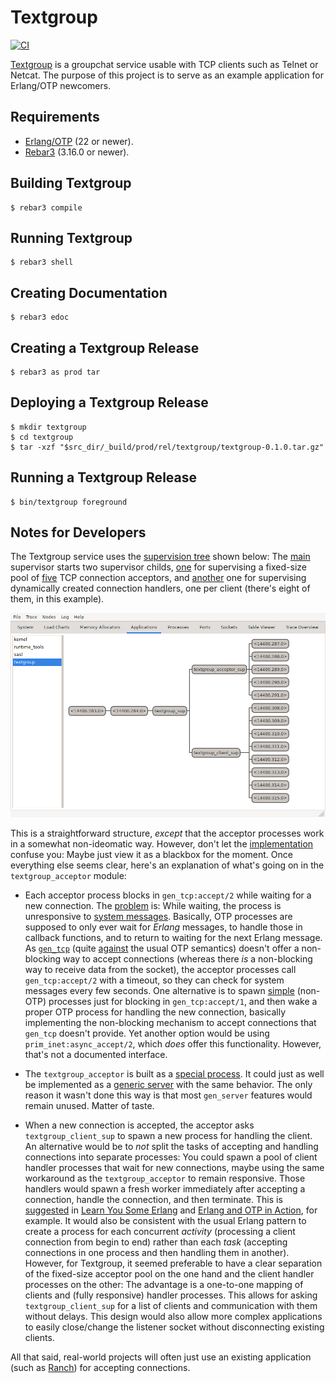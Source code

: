 # Textgroup

[![CI](https://github.com/weiss/textgroup/actions/workflows/ci.yml/badge.svg)][ci]

[Textgroup][textgroup] is a groupchat service usable with TCP clients such as
Telnet or Netcat. The purpose of this project is to serve as an example
application for Erlang/OTP newcomers.

## Requirements

- [Erlang/OTP][erlang] (22 or newer).
- [Rebar3][rebar3] (3.16.0 or newer).

## Building Textgroup

    $ rebar3 compile

## Running Textgroup

    $ rebar3 shell

## Creating Documentation

    $ rebar3 edoc

## Creating a Textgroup Release

    $ rebar3 as prod tar

## Deploying a Textgroup Release

    $ mkdir textgroup
    $ cd textgroup
    $ tar -xzf "$src_dir/_build/prod/rel/textgroup/textgroup-0.1.0.tar.gz"

## Running a Textgroup Release

    $ bin/textgroup foreground

## Notes for Developers

The Textgroup service uses the [supervision tree][supervision] shown below: The
[main][textgroup_sup] supervisor starts two supervisor childs,
[one][acceptor_sup] for supervising a fixed-size pool of [five][pool_size] TCP
connection acceptors, and [another][client_sup] one for supervising dynamically
created connection handlers, one per client (there's eight of them, in this
example).

![Supervision tree][tree]

This is a straightforward structure, _except_ that the acceptor processes work
in a somewhat non-ideomatic way. However, don't let the
[implementation][acceptor] confuse you: Maybe just view it as a blackbox for the
moment. Once everything else seems clear, here's an explanation of what's going
on in the `textgroup_acceptor` module:

- Each acceptor process blocks in `gen_tcp:accept/2` while waiting for a new
  connection. The [problem][problem] is: While waiting, the process is
  unresponsive to [system messages][sys]. Basically, OTP processes are supposed
  to only ever wait for _Erlang_ messages, to handle those in callback
  functions, and to return to waiting for the next Erlang message. As
  [`gen_tcp`][gen_tcp] (quite [against][semantics] the usual OTP semantics)
  doesn't offer a non-blocking way to accept connections (whereas there _is_ a
  non-blocking way to receive data from the socket), the acceptor processes call
  `gen_tcp:accept/2` with a timeout, so they can check for system messages every
  few seconds. One alternative is to spawn [simple][simple] (non-OTP) processes
  just for blocking in `gen_tcp:accept/1`, and then wake a proper OTP process
  for handling the new connection, basically implementing the non-blocking
  mechanism to accept connections that `gen_tcp` doesn't provide. Yet another
  option would be using `prim_inet:async_accept/2`, which _does_ offer this
  functionality. However, that's not a documented interface.

- The `textgroup_acceptor` is built as a [special process][special]. It could
  just as well be implemented as a [generic server][gen_server] with the same
  behavior. The only reason it wasn't done this way is that most `gen_server`
  features would remain unused. Matter of taste.

- When a new connection is accepted, the acceptor asks `textgroup_client_sup` to
  spawn a new process for handling the client. An alternative would be to _not_
  split the tasks of accepting and handling connections into separate processes:
  You could spawn a pool of client handler processes that wait for new
  connections, maybe using the same workaround as the `textgroup_acceptor` to
  remain responsive. Those handlers would spawn a fresh worker immediately after
  accepting a connection, handle the connection, and then terminate. This is
  [suggested][buckets] in [Learn You Some Erlang][lyse] and [Erlang and OTP in
  Action][action], for example. It would also be consistent with the usual
  Erlang pattern to create a process for each concurrent _activity_ (processing
  a client connection from begin to end) rather than each _task_ (accepting
  connections in one process and then handling them in another). However, for
  Textgroup, it seemed preferable to have a clear separation of the fixed-size
  acceptor pool on the one hand and the client handler processes on the other:
  The advantage is a one-to-one mapping of clients and (fully responsive)
  handler processes. This allows for asking `textgroup_client_sup` for a list of
  clients and communication with them without delays. This design would also
  allow more complex applications to easily close/change the listener socket
  without disconnecting existing clients.

All that said, real-world projects will often just use an existing application
(such as [Ranch][ranch]) for accepting connections.

[textgroup]: https://messaging.one/textgroup/
[ci]: https://github.com/weiss/textgroup/actions/workflows/ci.yml
[erlang]: https://erlang.org
[rebar3]: https://rebar3.org
[tree]: https://raw.githubusercontent.com/weiss/textgroup/main/doc/supervision.png
[textgroup_sup]: https://github.com/weiss/textgroup/blob/main/src/textgroup_sup.erl
[acceptor_sup]: https://github.com/weiss/textgroup/blob/main/src/textgroup_acceptor_sup.erl
[acceptor]: https://github.com/weiss/textgroup/blob/main/src/textgroup_acceptor.erl
[client_sup]: https://github.com/weiss/textgroup/blob/main/src/textgroup_client_sup.erl
[client]: https://github.com/weiss/textgroup/blob/main/src/textgroup_client.erl
[pool_size]: https://github.com/weiss/textgroup/blob/main/config/sys.config
[supervision]: https://erlang.org/doc/design_principles/des_princ.html#supervision-trees
[special]: https://erlang.org/doc/design_principles/spec_proc.html#special-processes
[sys]: https://erlang.org/doc/man/sys.html
[gen_server]: https://erlang.org/doc/design_principles/gen_server_concepts.html
[gen_tcp]: https://erlang.org/doc/man/gen_tcp.html
[action]: https://www.manning.com/books/erlang-and-otp-in-action
[lyse]: https://learnyousomeerlang.com
[buckets]: https://learnyousomeerlang.com/buckets-of-sockets#sockserv-revisited
[semantics]: https://erlang.org/pipermail/erlang-questions/2008-February/032912.html
[simple]: https://erlang.org/pipermail/erlang-questions/2017-August/093142.html
[problem]: https://erlang.org/pipermail/erlang-questions/2016-April/088847.html
[ranch]: https://ninenines.eu/docs/#ranch
